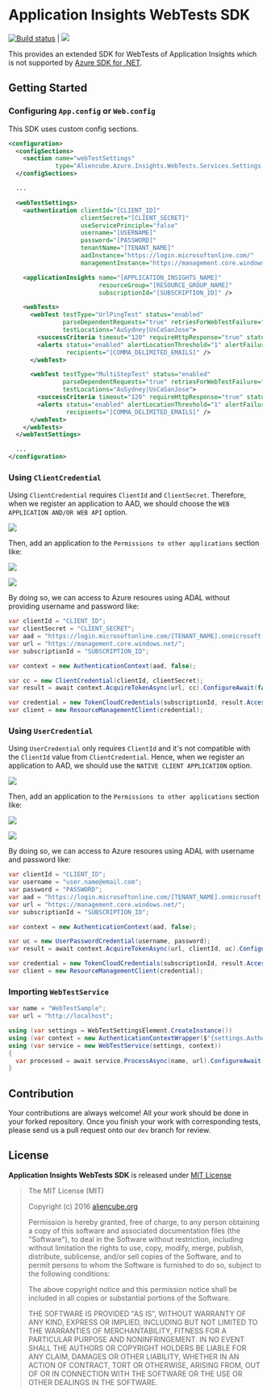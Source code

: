 # Application Insights WebTests SDK #

[![Build status](https://ci.appveyor.com/api/projects/status/yjlaqjvc9w44aa27/branch/dev?svg=true)](https://ci.appveyor.com/project/justinyoo/application-insights-webtests-sdk/branch/dev) | [![](https://img.shields.io/nuget/v/Aliencube.Azure.Insights.WebTests.SDK.svg)](https://www.nuget.org/packages/Aliencube.Azure.Insights.WebTests.SDK)

This provides an extended SDK for WebTests of Application Insights which is not supported by [Azure SDK for .NET](https://github.com/Azure/azure-sdk-for-net).


## Getting Started ##

### Configuring `App.config` or `Web.config` ###

This SDK uses custom config sections.

```xml
<configuration>
  <configSections>
    <section name="webTestSettings"
             type="Aliencube.Azure.Insights.WebTests.Services.Settings.WebTestSettingsElement, Aliencube.Azure.Insights.WebTests.Services" />
  </configSections>

  ...

  <webTestSettings>
    <authentication clientId="[CLIENT_ID]"
                    clientSecret="[CLIENT_SECRET]"
                    useServicePrinciple="false"
                    username="[USERNAME]"
                    password="[PASSWORD]"
                    tenantName="[TENANT_NAME]"
                    aadInstance="https://login.microsoftonline.com/"
                    managementInstance="https://management.core.windows.net/" />

    <applicationInsights name="[APPLICATION_INSIGHTS_NAME]"
                         resourceGroup="[RESOURCE_GROUP_NAME]"
                         subscriptionId="[SUBSCRIPTION_ID]" />

    <webTests>
      <webTest testType="UrlPingTest" status="enabled"
               parseDependentRequests="true" retriesForWebTestFailure="enable" frequency="5"
               testLocations="AuSydney|UsCaSanJose">
        <successCriteria timeout="120" requireHttpResponse="true" statusCodeMustEqual="200" requireContentMatch="false" />
        <alerts status="enabled" alertLocationThreshold="1" alertFailureTimeWindow="5" sendAlertToAdmin="true"
                recipients="[COMMA_DELIMITED_EMAILS]" />
      </webTest>

      <webTest testType="MultiStepTest" status="enabled"
               parseDependentRequests="true" retriesForWebTestFailure="enable" frequency="5"
               testLocations="AuSydney|UsCaSanJose">
        <successCriteria timeout="120" requireHttpResponse="true" statusCodeMustEqual="200" requireContentMatch="false" />
        <alerts status="enabled" alertLocationThreshold="1" alertFailureTimeWindow="5" sendAlertToAdmin="true"
                recipients="[COMMA_DELIMITED_EMAILS]" />
      </webTest>
    </webTests>
  </webTestSettings>

  ...
</configuration>
```


### Using `ClientCredential` ###

Using `ClientCredential` requires `ClientId` and `ClientSecret`. Therefore, when we register an application to AAD, we should choose the `WEB APPLICATION AND/OR WEB API` option.
 
![](docs/azure-insights-webtests-sdk-02.png)

Then, add an application to the `Permissions to other applications` section like:

![](docs/azure-insights-webtests-sdk-03.png)

![](docs/azure-insights-webtests-sdk-04.png)

By doing so, we can access to Azure resoures using ADAL without providing username and password like:

```csharp
var clientId = "CLIENT_ID";
var clientSecret = "CLIENT_SECRET";
var aad = "https://login.microsoftonline.com/[TENANT_NAME].onmicrosoft.com";
var url = "https://management.core.windows.net/";
var subscriptionId = "SUBSCRIPTION_ID";

var context = new AuthenticationContext(aad, false);

var cc = new ClientCredential(clientId, clientSecret);
var result = await context.AcquireTokenAsync(url, cc).ConfigureAwait(false);

var credential = new TokenCloudCredentials(subscriptionId, result.AccessToken);
var client = new ResourceManagementClient(credential);
```


### Using `UserCredential` ###

Using `UserCredential` only requires `ClientId` and it's not compatible with the `ClientId` value from `ClientCredential`. Hence, when we register an application to AAD, we should use the `NATIVE CLIENT APPLICATION` option.

![](docs/azure-insights-webtests-sdk-05.png)

Then, add an application to the `Permissions to other applications` section like:

![](docs/azure-insights-webtests-sdk-06.png)

![](docs/azure-insights-webtests-sdk-07.png)

By doing so, we can access to Azure resoures using ADAL with username and password like:

```csharp
var clientId = "CLIENT_ID";
var username = "user.name@email.com";
var password = "PASSWORD";
var aad = "https://login.microsoftonline.com/[TENANT_NAME].onmicrosoft.com";
var url = "https://management.core.windows.net/";
var subscriptionId = "SUBSCRIPTION_ID";

var context = new AuthenticationContext(aad, false);

var uc = new UserPasswordCredential(username, password);
var result = await context.AcquireTokenAsync(url, clientId, uc).ConfigureAwait(false);

var credential = new TokenCloudCredentials(subscriptionId, result.AccessToken);
var client = new ResourceManagementClient(credential);
```


### Importing `WebTestService` ###

```csharp
var name = "WebTestSample";
var url = "http://localhost";

using (var settings = WebTestSettingsElement.CreateInstance())
using (var context = new AuthenticationContextWrapper($"{settings.Authentication.AadInstanceUrl.TrimEnd('/')}/{settings.Authentication.TenantName}.onmicrosoft.com", false))
using (var service = new WebTestService(settings, context))
{
  var processed = await service.ProcessAsync(name, url).ConfigureAwait(false);
}
```


## Contribution ##

Your contributions are always welcome! All your work should be done in your forked repository. Once you finish your work with corresponding tests, please send us a pull request onto our `dev` branch for review.


## License ##

**Application Insights WebTests SDK** is released under [MIT License](http://opensource.org/licenses/MIT)

> The MIT License (MIT)
>
> Copyright (c) 2016 [aliencube.org](http://aliencube.org)
> 
> Permission is hereby granted, free of charge, to any person obtaining a copy of this software and associated documentation files (the "Software"), to deal in the Software without restriction, including without limitation the rights to use, copy, modify, merge, publish, distribute, sublicense, and/or sell copies of the Software, and to permit persons to whom the Software is furnished to do so, subject to the following conditions:
> 
> The above copyright notice and this permission notice shall be included in all copies or substantial portions of the Software.
> 
> THE SOFTWARE IS PROVIDED "AS IS", WITHOUT WARRANTY OF ANY KIND, EXPRESS OR IMPLIED, INCLUDING BUT NOT LIMITED TO THE WARRANTIES OF MERCHANTABILITY, FITNESS FOR A PARTICULAR PURPOSE AND NONINFRINGEMENT. IN NO EVENT SHALL THE AUTHORS OR COPYRIGHT HOLDERS BE LIABLE FOR ANY CLAIM, DAMAGES OR OTHER LIABILITY, WHETHER IN AN ACTION OF CONTRACT, TORT OR OTHERWISE, ARISING FROM, OUT OF OR IN CONNECTION WITH THE SOFTWARE OR THE USE OR OTHER DEALINGS IN THE SOFTWARE.
